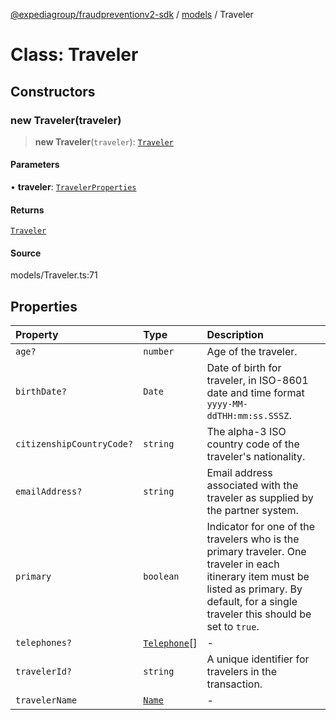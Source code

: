 [@expediagroup/fraudpreventionv2-sdk](../../index.md) / [models](../index.md) / Traveler

# Class: Traveler

## Constructors

### new Traveler(traveler)

> **new Traveler**(`traveler`): [`Traveler`](Traveler.md)

#### Parameters

• **traveler**: [`TravelerProperties`](../interfaces/TravelerProperties.md)

#### Returns

[`Traveler`](Traveler.md)

#### Source

models/Traveler.ts:71

## Properties

| Property | Type | Description |
| :------ | :------ | :------ |
| `age?` | `number` | Age of the traveler. |
| `birthDate?` | `Date` | Date of birth for traveler, in ISO-8601 date and time format `yyyy-MM-ddTHH:mm:ss.SSSZ`. |
| `citizenshipCountryCode?` | `string` | The alpha-3 ISO country code of the traveler\'s nationality. |
| `emailAddress?` | `string` | Email address associated with the traveler as supplied by the partner system. |
| `primary` | `boolean` | Indicator for one of the travelers who is the primary traveler. One traveler in each itinerary item must be listed as primary. By default, for a single traveler this should be set to `true`. |
| `telephones?` | [`Telephone`](Telephone.md)[] | - |
| `travelerId?` | `string` | A unique identifier for travelers in the transaction. |
| `travelerName` | [`Name`](Name.md) | - |
